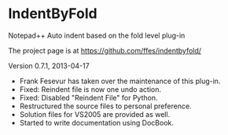 IndentByFold
============

Notepad++ Auto indent based on the fold level plug-in

The project page is at https://github.com/ffes/indentbyfold/

Version 0.7.1, 2013-04-17
* Frank Fesevur has taken over the maintenance of this plug-in.
* Fixed: Reindent file is now one undo action.
* Fixed: Disabled "Reindent File" for Python.
* Restructured the source files to personal preference.
* Solution files for VS2005 are provided as well.
* Started to write documentation using DocBook.

